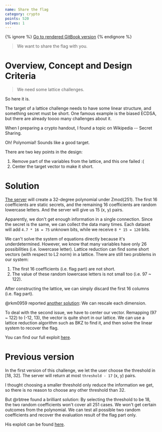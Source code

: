 ```yaml
---
name: Share the flag
category: crypto
points: 520
solves: 1
---
```


{% ignore %}
[Go to rendered GitBook version](https://sasdf.github.io/ctf/)
{% endignore %}

> We want to share the flag with you.


# Overview, Concept and Design Criteria
> We need some lattice challenges.

So here it is.

The target of a lattice challenge needs to have some linear structure,
and something secret must be short.
One famous example is the biased ECDSA,
but there are already toooo many challenges about it.

When I preparing a crypto handout,
I found a topic on Wikipedia -- Secret Sharing.

Oh! Polynomial! Sounds like a good target.

There are two key points in the design:
1. Remove part of the variables from the lattice, and this one failed :(
2. Center the target vector to make it short.


# Solution
[The server]([_files/challenge/chall.py]) will create a 32-degree polynomial under Zmod(251).
The first 16 coefficients are static secrets, and the remaining 16 coefficients are random lowercase letters.
And the server will give us 15 (x, y) pairs.

Apparently, we don't get enough information in a single connection.
Since the secret is the same, we can collect the data many times.
Each dataset will add `4.7 * 16 = 75` unknown bits, while we receive `8 * 15 = 120` bits.

We can't solve the system of equations directly because it's underdetermined.
However, we know that many variables have only 26 possibilities (i.e. lowercase letter).
Lattice reduction can find some short vectors (with respect to L2 norm) in a lattice.
There are still two problems in our system:
1. The first 16 coefficients (i.e. flag part) are not short.
2. The value of these random lowercase letters is not small too (i.e. 97 ~ 122).

After constructing the lattice,
we can simply discard the first 16 columns (i.e. flag part).

@rkm0959 reported
[another solution](https://github.com/rkm0959/Inequality_Solving_with_CVP/tree/main/Example%20Challenge%207%20-%20ACSC%20Share%20The%20Flag):
We can rescale each dimension.

To deal with the second issue, we have to center our vector.
Remapping (97 ~ 122) to (-12, 13),
the vector is quite short in our lattice.
We can use a lattice reduction algorithm such as BKZ to find it,
and then solve the linear system to recover the flag.

You can find our full exploit [here]([_files/solution/solve.sage]).


# Previous version
In the first version of this challenge, we let the user choose the threshold in [18, 32].
The server will return at most `threshold - 17` (x, y) pairs.

I thought choosing a smaller threshold only reduce the information we get,
so there is no reason to choose any other threshold than 32.

But @rbtree found a brilliant solution:
By selecting the threshold to be 18, the two random coefficients won't cover all 251 cases.
We won't get certain outcomes from the polynomial.
We can test all possible two random coefficients and recover the evaluation result of the flag part only.

His exploit can be found [here]([_files/v0/v0.py]).
